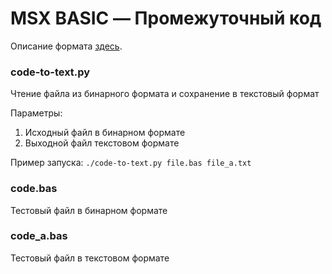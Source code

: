 # MSX BASIC — Промежуточный код

Описание формата [здесь](https://sysadminmosaic.ru/msx/basic_intermediate_code/).

<a name="codetotextt"></a>
### code-to-text.py
Чтение файла из бинарного формата и сохранение в текстовый формат

Параметры:
1. Исходный файл в бинарном формате
2. Выходной файл текстовом формате

Пример запуска:
`./code-to-text.py file.bas file_a.txt`

<a name="codebas"></a>
### code.bas
Тестовый файл в бинарном формате

<a name="codeabas"></a>
### code_a.bas
Тестовый файл в текстовом формате
